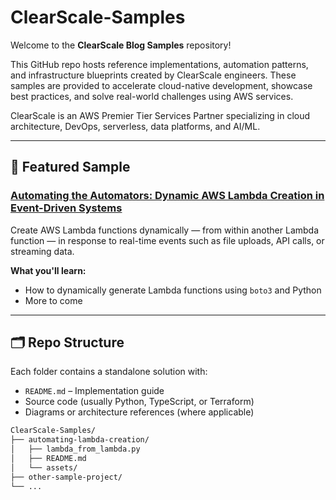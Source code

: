 # ClearScale-Samples

Welcome to the **ClearScale Blog Samples** repository!

This GitHub repo hosts reference implementations, automation patterns, and infrastructure blueprints created by ClearScale engineers. These samples are provided to accelerate cloud-native development, showcase best practices, and solve real-world challenges using AWS services.

ClearScale is an AWS Premier Tier Services Partner specializing in cloud architecture, DevOps, serverless, data platforms, and AI/ML.

---

## 🚀 Featured Sample

### [Automating the Automators: Dynamic AWS Lambda Creation in Event-Driven Systems](./automating-lambda-creation/)

Create AWS Lambda functions dynamically — from within another Lambda function — in response to real-time events such as file uploads, API calls, or streaming data.

**What you'll learn:**

- How to dynamically generate Lambda functions using `boto3` and Python
- More to come
  
---

## 🗂 Repo Structure

Each folder contains a standalone solution with:

- `README.md` – Implementation guide
- Source code (usually Python, TypeScript, or Terraform)
- Diagrams or architecture references (where applicable)

```bash
ClearScale-Samples/
├── automating-lambda-creation/
│   ├── lambda_from_lambda.py
│   ├── README.md
│   └── assets/
├── other-sample-project/
└── ...

